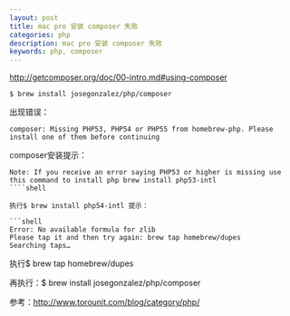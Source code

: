 ```yaml
---
layout: post
title: mac pro 安装 composer 失败
categories: php
description: mac pro 安装 composer 失败
keywords: php, composer
---
```

<http://getcomposer.org/doc/00-intro.md#using-composer>

```shell
$ brew install josegonzalez/php/composer
```

出现错误：

```shell
composer: Missing PHP53, PHP54 or PHP55 from homebrew-php. Please install one of them before continuing
```

composer安装提示：
```shell
Note: If you receive an error saying PHP53 or higher is missing use this command to install php brew install php53-intl
````shell

执行$ brew install php54-intl 提示：

```shell
Error: No available formula for zlib
Please tap it and then try again: brew tap homebrew/dupes
Searching taps…
```

执行$ brew tap homebrew/dupes

再执行：$ brew install josegonzalez/php/composer

 

参考：<http://www.torounit.com/blog/category/php/>